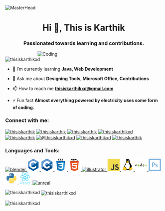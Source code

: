 ![MasterHead](https://i.postimg.cc/G2m31gfK/Sai-Karthik-Boddeda-1.png)
<h1 align="center">Hi 👋, This is Karthik</h1>
<h3 align="center">Passionated towards learning and contributions.</h3>

<img align="right" alt="Coding" width="400" src="https://static1.s123-cdn-static-a.com/uploads/5555641/normal_614650aa3c2a1.gif">

<p align="left"> <img src="https://komarev.com/ghpvc/?username=thisiskarthikxd&label=Profile%20views&color=0e75b6&style=flat" alt="thisiskarthikxd" /> </p>

- 🌱 I’m currently learning **Java, Web Development**

- 💬 Ask me about **Designing Tools, Microsoft Office, Contributions**

- 📫 How to reach me **thisiskarthikxd@gmail.com**

- ⚡ Fun fact **Almost everything powered by electricity uses some form of coding.**

<h3 align="left">Connect with me:</h3>
<p align="left">
<a href="https://linkedin.com/in/thisiskarthik" target="blank"><img align="center" src="https://raw.githubusercontent.com/rahuldkjain/github-profile-readme-generator/master/src/images/icons/Social/linked-in-alt.svg" alt="thisiskarthik" height="30" width="40" /></a>
<a href="https://www.codechef.com/users/thisiskarthik" target="blank"><img align="center" src="https://cdn.jsdelivr.net/npm/simple-icons@3.1.0/icons/codechef.svg" alt="thisiskarthik" height="30" width="40" /></a>
<a href="https://www.hackerrank.com/thisiskarthik" target="blank"><img align="center" src="https://raw.githubusercontent.com/rahuldkjain/github-profile-readme-generator/master/src/images/icons/Social/hackerrank.svg" alt="thisiskarthik" height="30" width="40" /></a>
<a href="https://codeforces.com/profile/thisiskarthikxd" target="blank"><img align="center" src="https://raw.githubusercontent.com/rahuldkjain/github-profile-readme-generator/master/src/images/icons/Social/codeforces.svg" alt="thisiskarthikxd" height="30" width="40" /></a>
<a href="https://www.leetcode.com/thisiskarthik" target="blank"><img align="center" src="https://raw.githubusercontent.com/rahuldkjain/github-profile-readme-generator/master/src/images/icons/Social/leet-code.svg" alt="thisiskarthik" height="30" width="40" /></a>
<a href="https://www.hackerearth.com/@thisiskarthikxd" target="blank"><img align="center" src="https://raw.githubusercontent.com/rahuldkjain/github-profile-readme-generator/master/src/images/icons/Social/hackerearth.svg" alt="@thisiskarthikxd" height="30" width="40" /></a>
<a href="https://auth.geeksforgeeks.org/user/thisiskarthikxd" target="blank"><img align="center" src="https://raw.githubusercontent.com/rahuldkjain/github-profile-readme-generator/master/src/images/icons/Social/geeks-for-geeks.svg" alt="thisiskarthikxd" height="30" width="40" /></a>
<a href="https://www.topcoder.com/members/thisiskarthik" target="blank"><img align="center" src="https://raw.githubusercontent.com/rahuldkjain/github-profile-readme-generator/master/src/images/icons/Social/topcoder.svg" alt="thisiskarthik" height="30" width="40" /></a>
</p>

<h3 align="left">Languages and Tools:</h3>
<p align="left"> <a href="https://www.blender.org/" target="_blank" rel="noreferrer"> <img src="https://download.blender.org/branding/community/blender_community_badge_white.svg" alt="blender" width="40" height="40"/> </a> <a href="https://www.cprogramming.com/" target="_blank" rel="noreferrer"> <img src="https://raw.githubusercontent.com/devicons/devicon/master/icons/c/c-original.svg" alt="c" width="40" height="40"/> </a> <a href="https://www.w3schools.com/cpp/" target="_blank" rel="noreferrer"> <img src="https://raw.githubusercontent.com/devicons/devicon/master/icons/cplusplus/cplusplus-original.svg" alt="cplusplus" width="40" height="40"/> </a> <a href="https://www.w3schools.com/css/" target="_blank" rel="noreferrer"> <img src="https://raw.githubusercontent.com/devicons/devicon/master/icons/css3/css3-original-wordmark.svg" alt="css3" width="40" height="40"/> </a> <a href="https://www.w3.org/html/" target="_blank" rel="noreferrer"> <img src="https://raw.githubusercontent.com/devicons/devicon/master/icons/html5/html5-original-wordmark.svg" alt="html5" width="40" height="40"/> </a> <a href="https://www.adobe.com/in/products/illustrator.html" target="_blank" rel="noreferrer"> <img src="https://www.vectorlogo.zone/logos/adobe_illustrator/adobe_illustrator-icon.svg" alt="illustrator" width="40" height="40"/> </a> <a href="https://developer.mozilla.org/en-US/docs/Web/JavaScript" target="_blank" rel="noreferrer"> <img src="https://raw.githubusercontent.com/devicons/devicon/master/icons/javascript/javascript-original.svg" alt="javascript" width="40" height="40"/> </a> <a href="https://www.linux.org/" target="_blank" rel="noreferrer"> <img src="https://raw.githubusercontent.com/devicons/devicon/master/icons/linux/linux-original.svg" alt="linux" width="40" height="40"/> </a> <a href="https://nodejs.org" target="_blank" rel="noreferrer"> <img src="https://raw.githubusercontent.com/devicons/devicon/master/icons/nodejs/nodejs-original-wordmark.svg" alt="nodejs" width="40" height="40"/> </a> <a href="https://www.photoshop.com/en" target="_blank" rel="noreferrer"> <img src="https://raw.githubusercontent.com/devicons/devicon/master/icons/photoshop/photoshop-line.svg" alt="photoshop" width="40" height="40"/> </a> <a href="https://www.python.org" target="_blank" rel="noreferrer"> <img src="https://raw.githubusercontent.com/devicons/devicon/master/icons/python/python-original.svg" alt="python" width="40" height="40"/> </a> <a href="https://reactjs.org/" target="_blank" rel="noreferrer"> <img src="https://raw.githubusercontent.com/devicons/devicon/master/icons/react/react-original-wordmark.svg" alt="react" width="40" height="40"/> </a> <a href="https://unrealengine.com/" target="_blank" rel="noreferrer"> <img src="https://raw.githubusercontent.com/kenangundogan/fontisto/036b7eca71aab1bef8e6a0518f7329f13ed62f6b/icons/svg/brand/unreal-engine.svg" alt="unreal" width="40" height="40"/> </a> </p>

<p><img align="left" src="https://github-readme-stats.vercel.app/api/top-langs?username=thisiskarthikxd&show_icons=true&locale=en&layout=compact" alt="thisiskarthikxd" /></p>

<p>&nbsp;<img align="center" src="https://github-readme-stats.vercel.app/api?username=thisiskarthikxd&show_icons=true&locale=en" alt="thisiskarthikxd" /></p>

<p><img align="center" src="https://github-readme-streak-stats.herokuapp.com/?user=thisiskarthikxd&" alt="thisiskarthikxd" /></p>
